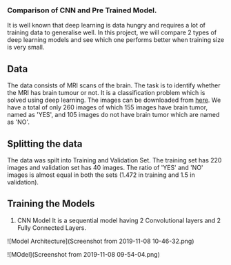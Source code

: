 ### Comparison of CNN and Pre Trained Model.
It is well known that deep learning is data hungry and requires a lot of training data to generalise well. In this project, we will compare 2 types of deep learning models and see which one performs better when training size is very small.

## Data
The data consists of MRI scans of the brain. The task is to identify whether the MRI has brain tumour or not. It is a classification problem which is solved using deep learning. The images can be downloaded from [here](https://www.kaggle.com/navoneel/brain-mri-images-for-brain-tumor-detection). We have a total of only 260 images of which 155 images have brain tumor, named as 'YES', and 105 images do not have brain tumor which are named as 'NO'. 

## Splitting the data
The data was spilt into Training and Validation Set. The training set has 220 images and validation set has 40 images. The ratio of 'YES' and 'NO' images is almost equal in both the sets (1.472 in training and 1.5 in validation).

## Training the Models
1. CNN Model
It is a sequential model having 2 Convolutional layers and 2 Fully Connected Layers.

![Model Architecture](Screenshot from 2019-11-08 10-46-32.png)

![MOdel](Screenshot from 2019-11-08 09-54-04.png)


